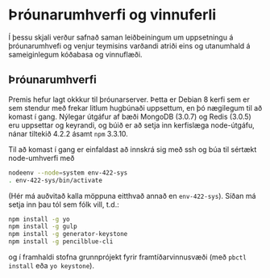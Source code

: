# Þróunarumhverfi og vinnuferli

Í þessu skjali verður safnað saman leiðbeiningum um uppsetningu á þróunarumhvefi og venjur teymisins varðandi atriði eins og utanumhald á sameiginlegum kóðabasa og vinnuflæði.

## Þróunarumhverfi

Premis hefur lagt okkkur til þróunarserver. Þetta er Debian 8 kerfi sem er sem stendur með frekar litlum hugbúnaði uppsettum, en þó nægilegum til að komast í gang. Nýlegar útgáfur af bæði MongoDB (3.0.7) og Redis (3.0.5) eru uppsettar og keyrandi, og búið er að setja inn kerfislæga node-útgáfu, nánar tiltekið 4.2.2 ásamt `npm` 3.3.10.

Til að komast í gang er einfaldast að innskrá sig með ssh og búa til sértækt node-umhverfi með

```bash
nodeenv --node=system env-422-sys
. env-422-sys/bin/activate
```

(Hér má auðvitað kalla möppuna eitthvað annað en `env-422-sys`). Síðan má setja inn þau tól sem fólk vill, t.d.:

```bash
npm install -g yo
npm install -g gulp
npm install -g generator-keystone
npm install -g pencilblue-cli
```

og í framhaldi stofna grunnprójekt fyrir framtíðarvinnusvæði (með `pbctl install` eða `yo keystone`).
